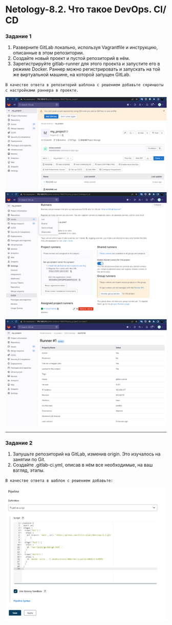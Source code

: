 # Netology-8.2. Что такое DevOps. СI/СD

### Задание 1

1. Разверните GitLab локально, используя Vagrantfile и инструкцию, описанные в этом репозитории.
2. Создайте новый проект и пустой репозиторий в нём.
3. Зарегистрируйте gitlab-runner для этого проекта и запустите его в режиме Docker. Раннер можно регистрировать и запускать на той же виртуальной машине, на которой запущен GitLab.

`В качестве ответа в репозиторий шаблона с решением добавьте скриншоты с настройками раннера в проекте.`

![Скриншот-1](https://github.com/Kirill-pixel/Netology-8.3/blob/main/1-2.png)
![Скриншот-1](https://github.com/Kirill-pixel/Netology-8.3/blob/main/1.png)
![Скриншот-1](https://github.com/Kirill-pixel/Netology-8.3/blob/main/1-3.png)

---

### Задание 2

1. Запушьте репозиторий на GitLab, изменив origin. Это изучалось на занятии по Git.
2. Создайте .gitlab-ci.yml, описав в нём все необходимые, на ваш взгляд, этапы.

`В качестве ответа в шаблон с решением добавьте:`

![Скриншот-1](https://github.com/Kirill-pixel/Netology-8.2/blob/main/8.2%20CI-CD/2.1.png)
